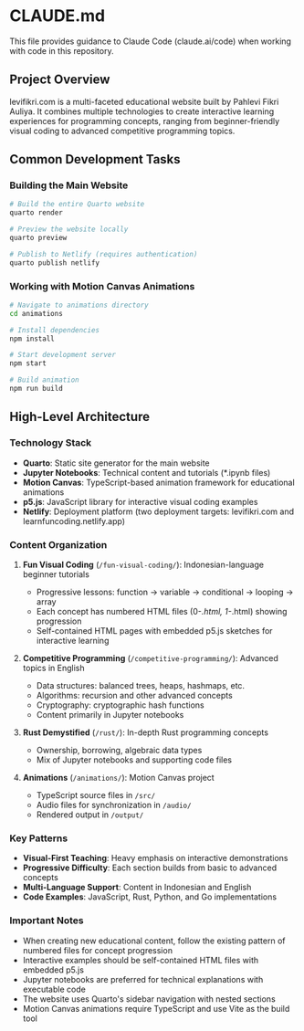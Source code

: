 # CLAUDE.md

This file provides guidance to Claude Code (claude.ai/code) when working with code in this repository.

## Project Overview

levifikri.com is a multi-faceted educational website built by Pahlevi Fikri Auliya. It combines multiple technologies to create interactive learning experiences for programming concepts, ranging from beginner-friendly visual coding to advanced competitive programming topics.

## Common Development Tasks

### Building the Main Website
```bash
# Build the entire Quarto website
quarto render

# Preview the website locally
quarto preview

# Publish to Netlify (requires authentication)
quarto publish netlify
```

### Working with Motion Canvas Animations
```bash
# Navigate to animations directory
cd animations

# Install dependencies
npm install

# Start development server
npm start

# Build animation
npm run build
```

## High-Level Architecture

### Technology Stack
- **Quarto**: Static site generator for the main website
- **Jupyter Notebooks**: Technical content and tutorials (*.ipynb files)
- **Motion Canvas**: TypeScript-based animation framework for educational animations
- **p5.js**: JavaScript library for interactive visual coding examples
- **Netlify**: Deployment platform (two deployment targets: levifikri.com and learnfuncoding.netlify.app)

### Content Organization

1. **Fun Visual Coding** (`/fun-visual-coding/`): Indonesian-language beginner tutorials
   - Progressive lessons: function → variable → conditional → looping → array
   - Each concept has numbered HTML files (0-*.html, 1-*.html) showing progression
   - Self-contained HTML pages with embedded p5.js sketches for interactive learning

2. **Competitive Programming** (`/competitive-programming/`): Advanced topics in English
   - Data structures: balanced trees, heaps, hashmaps, etc.
   - Algorithms: recursion and other advanced concepts
   - Cryptography: cryptographic hash functions
   - Content primarily in Jupyter notebooks

3. **Rust Demystified** (`/rust/`): In-depth Rust programming concepts
   - Ownership, borrowing, algebraic data types
   - Mix of Jupyter notebooks and supporting code files

4. **Animations** (`/animations/`): Motion Canvas project
   - TypeScript source files in `/src/`
   - Audio files for synchronization in `/audio/`
   - Rendered output in `/output/`

### Key Patterns

- **Visual-First Teaching**: Heavy emphasis on interactive demonstrations
- **Progressive Difficulty**: Each section builds from basic to advanced concepts
- **Multi-Language Support**: Content in Indonesian and English
- **Code Examples**: JavaScript, Rust, Python, and Go implementations

### Important Notes

- When creating new educational content, follow the existing pattern of numbered files for concept progression
- Interactive examples should be self-contained HTML files with embedded p5.js
- Jupyter notebooks are preferred for technical explanations with executable code
- The website uses Quarto's sidebar navigation with nested sections
- Motion Canvas animations require TypeScript and use Vite as the build tool
